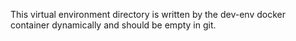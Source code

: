 This virtual environment directory is written by the dev-env docker container dynamically and should be empty in git.
